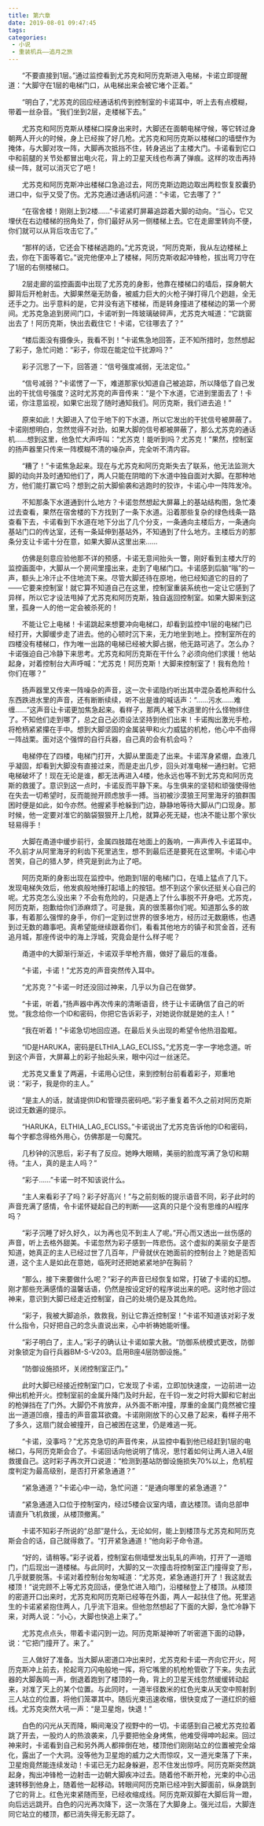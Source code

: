 ```yaml
---
title: 第六章
date: 2019-08-01 09:47:45
tags:
categories: 
 - 小说
 - 重装机兵——追月之旅
---
```

&ensp;&ensp;&ensp;&ensp;“不要直接到1层。”通过监控看到尤苏克和阿历克斯进入电梯，卡诺立即提醒道：“大脚守在1层的电梯门口，从电梯出来会被它堵个正着。”

&ensp;&ensp;&ensp;&ensp;“明白了，”尤苏克的回应经通话机传到控制室的卡诺耳中，听上去有点模糊，带着一丝杂音。“我们坐到2层，走楼梯下去。”
<!-- more -->

&ensp;&ensp;&ensp;&ensp;尤苏克和阿历克斯从楼梯口探身出来时，大脚还在面朝电梯守候，等它转过身朝两人开火的时候，身上已经挨了好几枪。尤苏克和阿历克斯以楼梯口的墙壁作为掩体，与大脚对攻一阵，大脚再次抵挡不住，转身逃出了主楼大门。卡诺看到它口中和前腿的关节处都冒出电火花，背上的卫星天线也布满了弹痕。这样的攻击再持续一阵，就可以消灭它了吧！

&ensp;&ensp;&ensp;&ensp;尤苏克和阿历克斯冲出楼梯口急追过去，阿历克斯边跑边取出两粒恢复胶囊扔进口中，似乎又受了伤。尤苏克通过通话机问道：“卡诺，它去哪了？”

&ensp;&ensp;&ensp;&ensp;“在宿舍楼！刚刚上到2楼……”卡诺紧盯屏幕追踪着大脚的动向。“当心，它又埋伏在右边楼梯的拐角处了，你们最好从另一侧楼梯上去。它在走廊里转向不便，你们就可以从背后攻击它了。”

&ensp;&ensp;&ensp;&ensp;“那样的话，它还会下楼梯逃跑的。”尤苏克说，“阿历克斯，我从左边楼梯上去，你在下面等着它。”说完他便冲上了楼梯，阿历克斯收起冲锋枪，拔出弯刀守在了1层的右侧楼梯口。

&ensp;&ensp;&ensp;&ensp;2层走廊的监控画面中出现了尤苏克的身影，他靠在楼梯口的墙后，探身朝大脚背后开枪射击。大脚果然毫无防备，被威力巨大的火枪子弹打得几个趔趄，全无还手之力。出乎意料的是，它并没有逃下楼梯，而是转身撞进了楼梯边的第一个房间。尤苏克急追到房间门口，卡诺听到一阵玻璃破碎声，尤苏克大喊道：“它跳窗出去了！阿历克斯，快出去截住它！卡诺，它往哪去了？”

&ensp;&ensp;&ensp;&ensp;“楼后面没有摄像头，我看不到！”卡诺焦急地回答，正不知所措时，忽然想起了彩子，急忙问她：“彩子，你现在能定位干扰源吗？”

&ensp;&ensp;&ensp;&ensp;彩子沉思了一下，回答道：“信号强度减弱，无法定位。”

&ensp;&ensp;&ensp;&ensp;“信号减弱？”卡诺愣了一下，难道那家伙知道自己被追踪，所以降低了自己发出的干扰信号强度？这时尤苏克的声音传来：“是个下水道，它进到里面去了！卡诺，你注意监视，如果它出现了随时通知我们。阿历克斯，我们进去追！”

&ensp;&ensp;&ensp;&ensp;原来如此！大脚进入了位于地下的下水道，所以它发出的干扰信号被屏蔽了。卡诺刚想明白，忽然觉得不对劲，如果大脚的信号都被屏蔽了，那么尤苏克的通话机……想到这里，他急忙大声呼叫：“尤苏克！能听到吗？尤苏克！”果然，控制室的扬声器里只传来一阵模糊不清的噪杂声，完全听不清内容。

&ensp;&ensp;&ensp;&ensp;“糟了！”卡诺焦急起来。现在与尤苏克和阿历克斯失去了联系，他无法监测大脚的动向并及时通知他们了，两人只能在阴暗的下水道中独自面对大脚。在那种地方，他们能打赢它吗？想到之前大脚偷袭和逃跑时的狡诈，卡诺心中一阵阵发冷。

&ensp;&ensp;&ensp;&ensp;不知那条下水道通到什么地方？卡诺忽然想起大屏幕上的基站结构图，急忙凑过去查看，果然在宿舍楼的下方找到了一条下水道。沿着那些复杂的绿色线条一路查看下去，卡诺看到下水道在地下分出了几个分支，一条通向主楼后方，一条通向基站门口的传达室，还有一条延伸到基站外，不知通到了什么地方。主楼后方的那条分支让卡诺十分在意，如果大脚从这里出来……

&ensp;&ensp;&ensp;&ensp;仿佛是刻意应验他那不详的预感，卡诺无意间抬头一瞥，刚好看到主楼大厅的监控画面中，大脚从一个房间里撞出来，走到了电梯门口。卡诺感到后脑“嗡”的一声，额头上冷汗止不住地流下来。尽管大脚还待在原地，他已经知道它的目的了——它要来控制室！就它算不知道自己在这里，控制室重装系统也一定让它感到了异样，所以它才设法甩掉了尤苏克和阿历克斯，独自返回控制室。如果大脚来到这里，孤身一人的他一定会被杀死的！

&ensp;&ensp;&ensp;&ensp;不能让它上电梯！卡诺跳起来想要冲向电梯口，却看到监控中1层的电梯门已经打开，大脚缓步走了进去。他的心顿时沉下来，无力地坐到地上。控制室所在的四楼没有楼梯口，作为唯一出路的电梯已经被大脚占据，他无路可逃了。怎么办？卡诺强迫自己冷静下来思考。尤苏克和阿历克斯在干什么？必须向他们求援！他站起身，对着控制台大声呼喊：“尤苏克！阿历克斯！大脚来控制室了！我有危险！你们在哪？”

&ensp;&ensp;&ensp;&ensp;扬声器里又传来一阵噪杂的声音，这一次卡诺隐约听出其中混杂着枪声和什么东西跌进水里的声音，还有断断续续，听不出是谁的喊话声：“……污水……难缠……”这声音让卡诺更加焦急起来。看样子，那两人被下水道里的什么怪物绊住了。不知他们走到哪了，总之自己必须设法坚持到他们出来！卡诺掏出激光手枪，将枪柄紧紧攥在手中。想到大脚坚固的金属装甲和火力威猛的机枪，他心中不由得一阵战栗。面对这个强悍的自行兵器，自己真的会有机会吗？

&ensp;&ensp;&ensp;&ensp;电梯停在了四楼，电梯门打开，大脚从里面走了出来。卡诺浑身紧绷，血液几乎凝固，却看到大脚没有直接过来，而是走出几步，回头对准电梯一通扫射。它把电梯破坏了！现在无论是谁，都无法再进入4楼，他永远也等不到尤苏克和阿历克斯的救援了。意识到这一点时，卡诺反而平静下来。与生俱来的坚韧和顽强使得他在失去一切希望时，反而能抛开顾虑放手一搏。当初被沙漠狼王阿里海牙的狼群围困时便是如此，如今亦然。他握紧手枪躲到门边，静静地等待大脚从门口现身。那时候，他一定要对准它的脑袋狠狠开上几枪，就算必死无疑，也决不能让那个家伙轻易得手！

&ensp;&ensp;&ensp;&ensp;大脚在甬道中缓步前行，金属四肢踏在地面上的轰响，一声声传入卡诺耳中。不久前才从阿里海牙的利齿下死里逃生，想不到最后还是要死在这里啊。卡诺心中苦笑，自己的猎人梦，终究是到此为止了吧。

&ensp;&ensp;&ensp;&ensp;阿历克斯的身影出现在监控中。他跑到1层的电梯门口，在墙上猛点了几下。发现电梯失效后，他发疯般地捶打起墙上的按钮。想不到这个家伙还挺关心自己的呢。尤苏克怎么没出来？不会有危险的，只是遇上了什么事脱不开身吧。尤苏克，阿历克斯，抱歉给你们添麻烦了。可是我，真的很羡慕你们呢。知道那么多的故事，有着那么强悍的身手，你们一定到过世界的很多地方，经历过无数磨练，也遇到过无数的趣事吧。真希望能继续跟着你们，看看其他地方的镇子和赏金首，还有追月城，那座传说中的海上浮城，究竟会是什么样子呢？

&ensp;&ensp;&ensp;&ensp;甬道中的大脚渐行渐近，卡诺双手举枪齐眉，做好了最后的准备。

&ensp;&ensp;&ensp;&ensp;“卡诺，卡诺！”尤苏克的声音突然传入耳中。

&ensp;&ensp;&ensp;&ensp;“尤苏克？”卡诺一时还没回过神来，几乎以为自己在做梦。

&ensp;&ensp;&ensp;&ensp;“卡诺，听着，”扬声器中再次传来的清晰语音，终于让卡诺确信了自己的听觉。“我念给你一个ID和密码，你把它告诉彩子，对她说你就是她的主人！”
	
&ensp;&ensp;&ensp;&ensp;“我在听着！”卡诺急切地回应道。在最后关头出现的希望令他热泪盈眶。

&ensp;&ensp;&ensp;&ensp;“ID是HARUKA，密码是ELTHIA_LAG_ECLISS。”尤苏克一字一字地念道。听到这个声音，大屏幕上的彩子抬起头来，眼中闪过一丝迷茫。

&ensp;&ensp;&ensp;&ensp;尤苏克又重复了两遍，卡诺用心记住，来到控制台前看着彩子，郑重地说：“彩子，我是你的主人。”

&ensp;&ensp;&ensp;&ensp;“是主人的话，就请提供ID和管理员密码吧。”彩子重复着不久之前对阿历克斯说过无数遍的提示。

&ensp;&ensp;&ensp;&ensp;“HARUKA，ELTHIA_LAG_ECLISS。”卡诺说出了尤苏克告诉他的ID和密码，每个字都念得格外用心，仿佛那是一句魔咒。

&ensp;&ensp;&ensp;&ensp;几秒钟的沉思后，彩子有了反应。她睁大眼睛，美丽的脸庞写满了急切和期待。“主人，真的是主人吗？”

&ensp;&ensp;&ensp;&ensp;“彩子……”卡诺一时不知该说什么。

&ensp;&ensp;&ensp;&ensp;“主人来看彩子了吗？彩子好高兴！”与之前刻板的提示语音不同，彩子此时的声音充满了感情，令卡诺怀疑起自己的判断——这真的只是个没有思维的AI程序吗？

&ensp;&ensp;&ensp;&ensp;“彩子沉睡了好久好久，以为再也见不到主人了呢。”开心而又透出一丝伤感的声音，听上去格外甜美。卡诺忽然为彩子感到一阵悲伤。这个虚拟的美丽女子是否知道，她真正的主人已经过世了几百年，尸骨就伏在她面前的控制台上？她是否知道，这个主人是如此在意她，临死时还把她紧紧地护在胸前？

&ensp;&ensp;&ensp;&ensp;“那么，接下来要做什么呢？”彩子的声音已经恢复如常，打破了卡诺的幻想。刚才那些充满感情的温馨话语，仍然是按设定好的程序说出来的吧。这时他才回过神来，意识到大脚已经走近控制室，自己的处境仍是及其危险。

&ensp;&ensp;&ensp;&ensp;“彩子，我被大脚追杀，救救我，别让它靠近控制室！”卡诺不知道该对彩子发什么指令，只好把自己的念头直说出来，心中祈祷她能听懂。

&ensp;&ensp;&ensp;&ensp;“彩子明白了，主人。”彩子的确认让卡诺如蒙大赦。“防御系统模式更改，防御对象锁定为自行兵器BM-S-V203。启用B座4层防御设施。”

&ensp;&ensp;&ensp;&ensp;“防御设施损坏，关闭控制室正门。”

&ensp;&ensp;&ensp;&ensp;此时大脚已经接近控制室门口，它发现了卡诺，立即加快速度，一边前进一边伸出机枪开火。控制室前的金属升降门及时升起，在千钧一发之时将大脚和它射出的枪弹挡在了门外。大脚仍不肯放弃，从外面不断冲撞，厚重的金属门竟然被它撞出一道道凹痕，撞击的声音震耳欲聋。卡诺刚刚放下的心又悬了起来，看样子用不了多久，这扇门就会被撞开，自己被困在这里，仍是难逃一死。

&ensp;&ensp;&ensp;&ensp;“卡诺，没事吗？”尤苏克急切的声音传来，从监控中看到他已经赶到1层的电梯口，与阿历克斯会合了。卡诺回话向他说明了情况，思忖着如何让两人进入4层救援自己。这时彩子再次开口说道：“检测到基站防御设施损失70%以上，危机程度判定为最高级别，是否打开紧急通道？”

&ensp;&ensp;&ensp;&ensp;“紧急通道？”卡诺心中一动，急忙问道：“是通向哪里的紧急通道？”

&ensp;&ensp;&ensp;&ensp;“紧急通道入口位于控制室内，经过5楼会议室内墙，直达楼顶。请向总部申请直升飞机救援，从楼顶撤离。”

&ensp;&ensp;&ensp;&ensp;卡诺不知彩子所说的“总部”是什么，无论如何，能上到楼顶与尤苏克和阿历克斯会合的话，自己就得救了。“打开紧急通道！”他向彩子命令道。

&ensp;&ensp;&ensp;&ensp;“好的，请稍等。”彩子说着，控制室右侧墙壁发出轧轧的声响，打开了一道暗门，门后现出一道楼梯。与此同时，大脚的又一次撞击将控制室正门撞得变了形，几乎就要脱落。卡诺对着控制台匆匆喊道：“尤苏克，紧急通道打开了！我这就去楼顶！”说完顾不上等尤苏克回话，便急忙进入暗门，沿楼梯登上了楼顶。从楼顶的密道开口出来时，尤苏克和阿历克斯已经等在外面，两人一起扶住了他。死里逃生的卡诺紧紧抱住两人，几乎流下泪来。但他忽然想起了下面的大脚，急忙冷静下来，对两人说：“小心，大脚也快追上来了。”

&ensp;&ensp;&ensp;&ensp;尤苏克点点头，带着卡诺闪到一边。阿历克斯凝神听了听密道下面的动静，说：“它把门撞开了。来了。”

&ensp;&ensp;&ensp;&ensp;三人做好了准备。当大脚从密道口冲出来时，尤苏克和卡诺一齐向它开火，阿历克斯冲上前去，抡起弯刀闪电般地一挥，将它嘴里的机枪枪管砍了下来。失去武器的大脚轰鸣一声，倒退着跑到了楼顶的一角，背上的卫星天线忽然缓缓转动起来，对准了天上的某个位置。与此同时，一道半径数米的红色光束从天空中照射到三人站立的位置，将他们笼罩其中。随后光束迅速收缩，很快变成了一道红炽的细线。尤苏克突然大吼一声：“是卫星炮，快退！”

&ensp;&ensp;&ensp;&ensp;白色的闪光从天而降，瞬间淹没了视野中的一切。卡诺感到自己被尤苏克拉着跳了开去，一股灼人的热浪袭来，几乎要把他全身烤焦，他难受得呻吟起来。回过神来时，卡诺看到自己和另外两人都摔倒在地，楼顶他们刚刚站立的位置被完全熔化，露出了一个大洞。没等他为卫星炮的威力之大而惊叹，又一道光束落了下来，卫星炮竟然能连续发动！卡诺已无力起身躲避，忍不住发出惊呼。阿历克斯突然跳起身，掏出冲锋枪一边射击一边朝大脚疾冲过去。随着他不断开枪，光束的中心迅速转移到他身上，随着他一起移动。转眼间阿历克斯已经冲到大脚面前，纵身跳到了它的背上。红色光束紧随而至，已经收缩成线。阿历克斯双脚在大脚后背一蹬，向后远远跳开。白色的闪光再次降下，这一次落在了大脚身上。强光过后，大脚连同它站立的楼顶，都已消失得无影无踪了。
